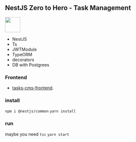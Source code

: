 ## NestJS Zero to Hero - Task Management

  <img src="https://docs.nestjs.com/assets/logo-small.svg" width="50px" height="50px"/>

- NestJS
- Ts
- JWTModule
- TypeORM
- decorators
- DB with Postgrees


### Frontend
- [tasks-cms-frontend](https://github.com/raidel90/tasks-cms-frontend).

### install
`npm i @nestjs/common`
`yarn install`

### run

maybe you need `tsc`
`yarn start`

